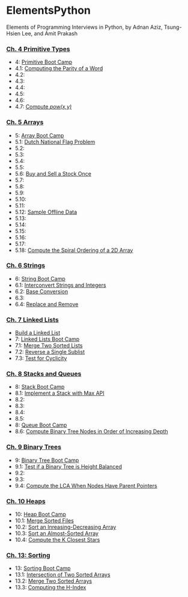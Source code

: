 # ElementsPython
Elements of Programming Interviews in Python, by Adnan Aziz, Tsung-Hsien Lee, and Amit Prakash

### [Ch. 4 Primitive Types](04_primitiveTypes)
- 4: [Primitive Boot Camp](04_primitiveTypes/primitiveBootCamp.ipynb)
- 4.1: [Computing the Parity of a Word](04_primitiveTypes/computeWordParity.ipynb)
- 4.2:
- 4.3:
- 4.4:
- 4.5:
- 4.6:
- 4.7: [Compute *pow(x,y)*](04_primitiveTypes/powXY.ipynb)

### [Ch. 5 Arrays](05_arrays)
- 5: [Array Boot Camp](05_arrays/arrayBootCamp.ipynb)
- 5.1: [Dutch National Flag Problem](05_arrays/dutchFlag.ipynb)
- 5.2:
- 5.3:
- 5.4:
- 5.5:
- 5.6: [Buy and Sell a Stock Once](05_arrays/buySellStockOnce.ipynb)
- 5.7:
- 5.8:
- 5.9:
- 5.10:
- 5.11:
- 5.12: [Sample Offline Data](05_arrays/sampleOfflineData.ipynb)
- 5.13:
- 5.14:
- 5.15:
- 5.16:
- 5.17: 
- 5.18: [Compute the Spiral Ordering of a 2D Array](05_arrays/spiralOrder2D.ipynb)


### [Ch. 6 Strings](06_string)
- 6: [String Boot Camp](06_string/stringBootCamp.ipynb)
- 6.1: [Interconvert Strings and Integers](06_string/interConvertStrInt.ipynb)
- 6.2: [Base Conversion](06_string/baseConversion.ipynb)
- 6.3:
- 6.4: [Replace and Remove](06_string/replaceRemove.ipynb)

### [Ch. 7 Linked Lists](07_linkedList)
- [Build a Linked List](07_linkedList/buildLinkedList.ipynb)
- 7: [Linked Lists Boot Camp](07_linkedList/linkedListBootCamp.ipynb)
- 7.1: [Merge Two Sorted Lists](07_linkedList/mergeTwoSortedLists.ipynb)
- 7.2: [Reverse a Single Sublist](07_linkedList/reverseSublist.ipynb)
- 7.3: [Test for Cyclicity](07_linkedList/testCyclicity.ipynb)

### [Ch. 8 Stacks and Queues](08_stackQueue)
- 8: [Stack Boot Camp](08_stackQueue/stackBootCamp.ipynb)
- 8.1: [Implement a Stack with Max API](08_stackQueue/maxStack.ipynb)
- 8.2: 
- 8.3:
- 8.4:
- 8.5:
- 8: [Queue Boot Camp](08_stackQueue/queueBootCamp.ipynb)
- 8.6: [Compute Binary Tree Nodes in Order of Increasing Depth](08_stackQueue/binaryTreeIncreaseDepth.ipynb)

### [Ch. 9 Binary Trees](09_binaryTrees)
- 9: [Binary Tree Boot Camp](09_binaryTrees/binaryTreeBootCamp.ipynb)
- 9.1: [Test if a Binary Tree is Height Balanced](09_binaryTrees/heightBalanced.ipynb)
- 9.2:
- 9.3:
- 9.4: [Compute the LCA When Nodes Have Parent Pointers](09_binaryTrees/lcaParentPointers.ipynb)

### [Ch. 10 Heaps](10_Heaps)
- 10: [Heap Boot Camp](10_Heaps/heapBootCamp.ipynb)
- 10.1: [Merge Sorted Files](10_Heaps/mergeSortedFiles2.ipynb)
- 10.2: [Sort an Inreasing-Decreasing Array](10_Heaps/sortIncreaseDecrease.ipynb)
- 10.3: [Sort an Almost-Sorted Array](10_Heaps/sortAlmostSorted.ipynb)
- 10.4: [Compute the K Closest Stars](10_Heaps/kClosestStars.ipynb)


### [Ch. 13: Sorting](13_sorting)
- 13: [Sorting Boot Camp](13_sorting/pythonSort.ipynb)
- 13.1: [Intersection of Two Sorted Arrays](13_sorting/intersection.ipynb)
- 13.2: [Merge Two Sorted Arrays](13_sorting/mergeTwoSorted.ipynb)
- 13.3: [Computing the H-Index](13_sorting/hIndex.ipynb)